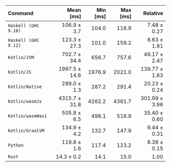 | Command | Mean [ms] | Min [ms] | Max [ms] | Relative |
|:---|---:|---:|---:|---:|
| `Haskell (GHC 9.10)` | 106.9 ± 3.7 | 104.0 | 116.9 | 7.48 ± 0.27 |
| `Haskell (GHC 9.12)` | 123.3 ± 27.3 | 101.0 | 159.2 | 8.63 ± 1.91 |
| `Kotlin/JVM` | 702.7 ± 34.4 | 656.7 | 757.6 | 49.17 ± 2.47 |
| `Kotlin/JS` | 1997.5 ± 14.6 | 1976.9 | 2021.0 | 139.77 ± 1.83 |
| `Kotlin/Native` | 289.0 ± 1.3 | 287.2 | 291.4 | 20.23 ± 0.24 |
| `Kotlin/wasmJs` | 4315.7 ± 31.8 | 4262.2 | 4361.7 | 301.99 ± 3.96 |
| `Kotlin/wasmWasi` | 505.8 ± 6.5 | 498.1 | 516.9 | 35.40 ± 0.60 |
| `Kotlin/GraalVM` | 134.9 ± 4.2 | 132.7 | 147.9 | 9.44 ± 0.31 |
| `Python` | 119.8 ± 1.6 | 117.4 | 123.2 | 8.38 ± 0.15 |
| `Rust` | 14.3 ± 0.2 | 14.1 | 15.0 | 1.00 |
